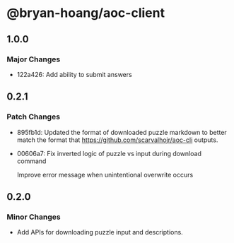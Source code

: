 # @bryan-hoang/aoc-client

## 1.0.0

### Major Changes

- 122a426: Add ability to submit answers

## 0.2.1

### Patch Changes

- 895fb1d: Updated the format of downloaded puzzle markdown to better match the format that
  <https://github.com/scarvalhojr/aoc-cli> outputs.
- 00606a7: Fix inverted logic of puzzle vs input during download command

  Improve error message when unintentional overwrite occurs

## 0.2.0

### Minor Changes

- Add APIs for downloading puzzle input and descriptions.
